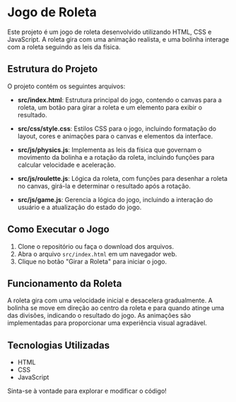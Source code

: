 # Jogo de Roleta

Este projeto é um jogo de roleta desenvolvido utilizando HTML, CSS e JavaScript. A roleta gira com uma animação realista, e uma bolinha interage com a roleta seguindo as leis da física.

## Estrutura do Projeto

O projeto contém os seguintes arquivos:

- **src/index.html**: Estrutura principal do jogo, contendo o canvas para a roleta, um botão para girar a roleta e um elemento para exibir o resultado.
  
- **src/css/style.css**: Estilos CSS para o jogo, incluindo formatação do layout, cores e animações para o canvas e elementos da interface.
  
- **src/js/physics.js**: Implementa as leis da física que governam o movimento da bolinha e a rotação da roleta, incluindo funções para calcular velocidade e aceleração.
  
- **src/js/roulette.js**: Lógica da roleta, com funções para desenhar a roleta no canvas, girá-la e determinar o resultado após a rotação.
  
- **src/js/game.js**: Gerencia a lógica do jogo, incluindo a interação do usuário e a atualização do estado do jogo.

## Como Executar o Jogo

1. Clone o repositório ou faça o download dos arquivos.
2. Abra o arquivo `src/index.html` em um navegador web.
3. Clique no botão "Girar a Roleta" para iniciar o jogo.

## Funcionamento da Roleta

A roleta gira com uma velocidade inicial e desacelera gradualmente. A bolinha se move em direção ao centro da roleta e para quando atinge uma das divisões, indicando o resultado do jogo. As animações são implementadas para proporcionar uma experiência visual agradável.

## Tecnologias Utilizadas

- HTML
- CSS
- JavaScript

Sinta-se à vontade para explorar e modificar o código!